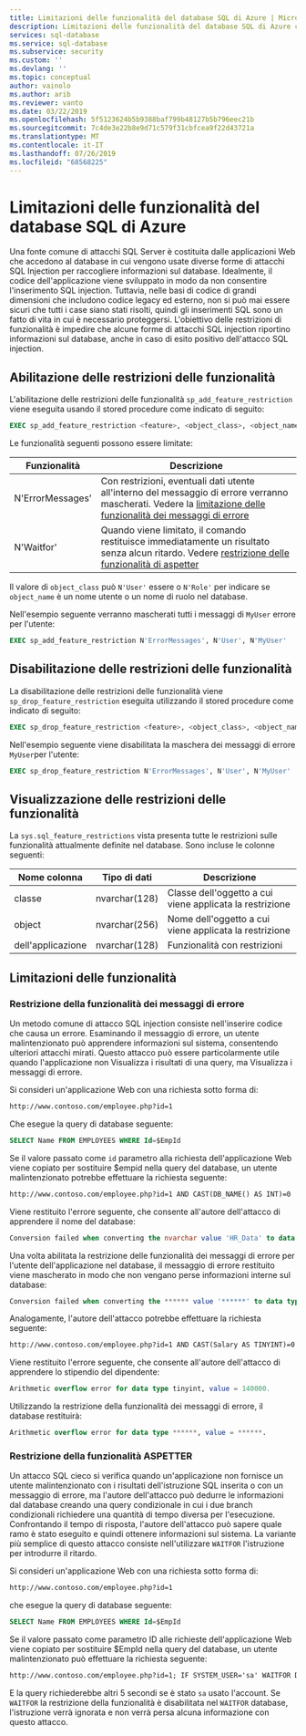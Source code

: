 ```yaml
---
title: Limitazioni delle funzionalità del database SQL di Azure | Microsoft Docs
description: Limitazioni delle funzionalità del database SQL di Azure consente di migliorare la sicurezza del database limitando le funzionalità del database che possono essere da utenti malintenzionati per ottenere l'accesso alle informazioni in esse contenute.
services: sql-database
ms.service: sql-database
ms.subservice: security
ms.custom: ''
ms.devlang: ''
ms.topic: conceptual
author: vainolo
ms.author: arib
ms.reviewer: vanto
ms.date: 03/22/2019
ms.openlocfilehash: 5f5123624b5b9388baf799b48127b5b796eec21b
ms.sourcegitcommit: 7c4de3e22b8e9d71c579f31cbfcea9f22d43721a
ms.translationtype: MT
ms.contentlocale: it-IT
ms.lasthandoff: 07/26/2019
ms.locfileid: "68568225"
---
```

# <a name="azure-sql-database-feature-restrictions"></a>Limitazioni delle funzionalità del database SQL di Azure

Una fonte comune di attacchi SQL Server è costituita dalle applicazioni Web che accedono al database in cui vengono usate diverse forme di attacchi SQL Injection per raccogliere informazioni sul database.  Idealmente, il codice dell'applicazione viene sviluppato in modo da non consentire l'inserimento SQL injection.  Tuttavia, nelle basi di codice di grandi dimensioni che includono codice legacy ed esterno, non si può mai essere sicuri che tutti i case siano stati risolti, quindi gli inserimenti SQL sono un fatto di vita in cui è necessario proteggersi.  L'obiettivo delle restrizioni di funzionalità è impedire che alcune forme di attacchi SQL injection riportino informazioni sul database, anche in caso di esito positivo dell'attacco SQL injection.

## <a name="enabling-feature-restrictions"></a>Abilitazione delle restrizioni delle funzionalità

L'abilitazione delle restrizioni delle funzionalità `sp_add_feature_restriction` viene eseguita usando il stored procedure come indicato di seguito:

```sql
EXEC sp_add_feature_restriction <feature>, <object_class>, <object_name>
```

Le funzionalità seguenti possono essere limitate:

| Funzionalità          | Descrizione |
|------------------|-------------|
| N'ErrorMessages' | Con restrizioni, eventuali dati utente all'interno del messaggio di errore verranno mascherati. Vedere la [limitazione delle funzionalità dei messaggi di errore](#error-messages-feature-restriction) |
| N'Waitfor'       | Quando viene limitato, il comando restituisce immediatamente un risultato senza alcun ritardo. Vedere [restrizione delle funzionalità di aspetter](#waitfor-feature-restriction) |

Il valore di `object_class` può `N'User'` essere o `N'Role'` per indicare se `object_name` è un nome utente o un nome di ruolo nel database.

Nell'esempio seguente verranno mascherati tutti i messaggi di `MyUser` errore per l'utente:

```sql
EXEC sp_add_feature_restriction N'ErrorMessages', N'User', N'MyUser'
```

## <a name="disabling-feature-restrictions"></a>Disabilitazione delle restrizioni delle funzionalità

La disabilitazione delle restrizioni delle funzionalità viene `sp_drop_feature_restriction` eseguita utilizzando il stored procedure come indicato di seguito:

```sql
EXEC sp_drop_feature_restriction <feature>, <object_class>, <object_name>
```

Nell'esempio seguente viene disabilitata la maschera dei messaggi di errore `MyUser`per l'utente:

```sql
EXEC sp_drop_feature_restriction N'ErrorMessages', N'User', N'MyUser'
```

## <a name="viewing-feature-restrictions"></a>Visualizzazione delle restrizioni delle funzionalità

La `sys.sql_feature_restrictions` vista presenta tutte le restrizioni sulle funzionalità attualmente definite nel database. Sono incluse le colonne seguenti:

| Nome colonna | Tipo di dati | Descrizione |
|-------------|-----------|-------------|
| classe       | nvarchar(128) | Classe dell'oggetto a cui viene applicata la restrizione |
| object      | nvarchar(256) | Nome dell'oggetto a cui viene applicata la restrizione |
| dell'applicazione     | nvarchar(128) | Funzionalità con restrizioni |

## <a name="feature-restrictions"></a>Limitazioni delle funzionalità

### <a name="error-messages-feature-restriction"></a>Restrizione della funzionalità dei messaggi di errore

Un metodo comune di attacco SQL injection consiste nell'inserire codice che causa un errore.  Esaminando il messaggio di errore, un utente malintenzionato può apprendere informazioni sul sistema, consentendo ulteriori attacchi mirati.  Questo attacco può essere particolarmente utile quando l'applicazione non Visualizza i risultati di una query, ma Visualizza i messaggi di errore.

Si consideri un'applicazione Web con una richiesta sotto forma di:

```html
http://www.contoso.com/employee.php?id=1
```

Che esegue la query di database seguente:

```sql
SELECT Name FROM EMPLOYEES WHERE Id=$EmpId
```

Se il valore passato come `id` parametro alla richiesta dell'applicazione Web viene copiato per sostituire $empid nella query del database, un utente malintenzionato potrebbe effettuare la richiesta seguente:

```html
http://www.contoso.com/employee.php?id=1 AND CAST(DB_NAME() AS INT)=0
```

Viene restituito l'errore seguente, che consente all'autore dell'attacco di apprendere il nome del database:

```sql
Conversion failed when converting the nvarchar value 'HR_Data' to data type int.
```

Una volta abilitata la restrizione delle funzionalità dei messaggi di errore per l'utente dell'applicazione nel database, il messaggio di errore restituito viene mascherato in modo che non vengano perse informazioni interne sul database:

```sql
Conversion failed when converting the ****** value '******' to data type ******.
```

Analogamente, l'autore dell'attacco potrebbe effettuare la richiesta seguente:

```html
http://www.contoso.com/employee.php?id=1 AND CAST(Salary AS TINYINT)=0
```

Viene restituito l'errore seguente, che consente all'autore dell'attacco di apprendere lo stipendio del dipendente:

```sql
Arithmetic overflow error for data type tinyint, value = 140000.
```

Utilizzando la restrizione della funzionalità dei messaggi di errore, il database restituirà:

```sql
Arithmetic overflow error for data type ******, value = ******.
```

### <a name="waitfor-feature-restriction"></a>Restrizione della funzionalità ASPETTER

Un attacco SQL cieco si verifica quando un'applicazione non fornisce un utente malintenzionato con i risultati dell'istruzione SQL inserita o con un messaggio di errore, ma l'autore dell'attacco può dedurre le informazioni dal database creando una query condizionale in cui i due branch condizionali richiedere una quantità di tempo diversa per l'esecuzione. Confrontando il tempo di risposta, l'autore dell'attacco può sapere quale ramo è stato eseguito e quindi ottenere informazioni sul sistema. La variante più semplice di questo attacco consiste nell'utilizzare `WAITFOR` l'istruzione per introdurre il ritardo.

Si consideri un'applicazione Web con una richiesta sotto forma di:

```html
http://www.contoso.com/employee.php?id=1
```

che esegue la query di database seguente:

```sql
SELECT Name FROM EMPLOYEES WHERE Id=$EmpId
```

Se il valore passato come parametro ID alle richieste dell'applicazione Web viene copiato per sostituire $EmpId nella query del database, un utente malintenzionato può effettuare la richiesta seguente:

```html
http://www.contoso.com/employee.php?id=1; IF SYSTEM_USER='sa' WAITFOR DELAY '00:00:05'
```

E la query richiederebbe altri 5 secondi se è stato `sa` usato l'account. Se `WAITFOR` la restrizione della funzionalità è disabilitata nel `WAITFOR` database, l'istruzione verrà ignorata e non verrà persa alcuna informazione con questo attacco.